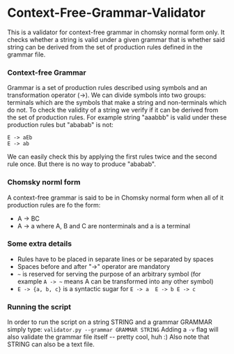 # Context-Free-Grammar-Validator
This is a validator for context-free grammar in chomsky normal form only.
It checks whether a string is valid under a given grammar that is whether said string can be derived from the set of production rules defined in the grammar file.


### Context-free Grammar
Grammar is a set of production rules described using symbols and an transformation operator (->).
We can divide symbols into two groups: terminals which are the symbols that make a string and non-terminals which do not.
To check the validity of a string we verify if it can be derived from the set of production rules.
For example string "aaabbb" is valid under these production rules but "ababab" is not:
```
E -> aEb
E -> ab
```
We can easily check this by applying the first rules twice and the second rule once.
But there is no way to produce "ababab".


### Chomsky norml form
A context-free grammar is said to be in Chomsky normal form when all of it production rules are fo the form:
- A -> BC
- A -> a
where A, B and C are nonterminals and a is a terminal


### Some extra details
- Rules have to be placed in separate lines or be separated by spaces
- Spaces before and after "->" operator are mandatory
- `~` is reserved for serving the purpose of an arbitrary symbol (for example `A -> ~` means A can be transformed into any other symbol)
- `E -> {a, b, c}` is a syntactic sugar for `E -> a  E -> b E -> c` 


### Running the script
In order to run the script on a string STRING and a grammar GRAMMAR simply type:
```validator.py --grammar GRAMMAR STRING```
Adding a `-v` flag will also validate the grammar file itself -- pretty cool, huh :)
Also note that STRING can also be a text file.

